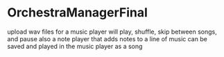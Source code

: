 # OrchestraManagerFinal
upload wav files for a music player
will play, shuffle, skip between songs, and pause
also a note player that adds notes to a line of music
can be saved and played in the music player as a song
